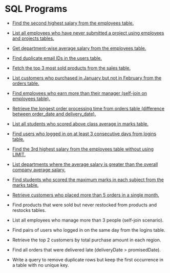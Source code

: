 # SQL Programs

- [Find the second highest salary from the employees table.](./programs/005.md)
- [List all employees who have never submitted a project using employees and projects tables.](./programs/007.md)
- [Get department-wise average salary from the employees table.](./programs/006.md)
- [Find duplicate email IDs in the users table.](./programs/008.md)
- [Fetch the top 3 most sold products from the sales table.](./programs/009.md)
- [List customers who purchased in January but not in February from the orders table.](./programs/010.md)
- [Find employees who earn more than their manager (self-join on employees table).](./programs/011.md)
- [Retrieve the longest order processing time from orders table (difference between order_date and delivery_date).](./programs/012.md)
- [List all students who scored above class average in marks table.](./programs/013.md)
- [Find users who logged in on at least 3 consecutive days from logins table.](./programs/014.md)


- [Find the 3rd highest salary from the employees table without using LIMIT.](./programs/015.md)
- [List departments where the average salary is greater than the overall company average salary.](./programs/016.md)
- [Find students who scored the maximum marks in each subject from the marks table.](./programs/017.md)
- [Retrieve customers who placed more than 5 orders in a single month.](./programs/018.md)
- Find products that were sold but never restocked from products and restocks tables.
- List all employees who manage more than 3 people (self-join scenario).
- Find pairs of users who logged in on the same day from the logins table.
- Retrieve the top 2 customers by total purchase amount in each region.
- Find all orders that were delivered late (deliveryDate > promisedDate).
- Write a query to remove duplicate rows but keep the first occurrence in a table with no unique key.